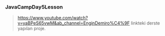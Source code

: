 ### JavaCampDay5Lesson

> https://www.youtube.com/watch?v=yaBPeS65vwM&ab_channel=EnginDemiro%C4%9F linkteki derste yapılan proje.
